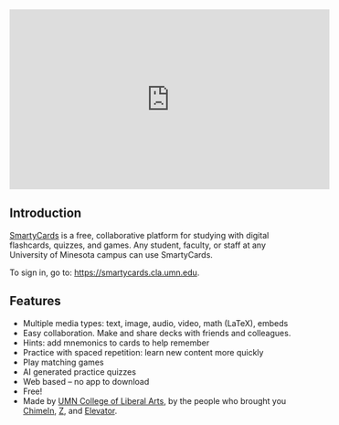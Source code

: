 <iframe width="560" height="315" src="https://www.youtube-nocookie.com/embed/Ev001uogzMo?si=D_RrycINh1daWz4S" title="YouTube video player" frameborder="0" allow="accelerometer; autoplay; clipboard-write; encrypted-media; gyroscope; picture-in-picture; web-share" referrerpolicy="strict-origin-when-cross-origin" allowfullscreen></iframe>

## Introduction

[SmartyCards](https://smartycards.cla.umn.edu) is a free, collaborative platform for studying with digital flashcards, quizzes, and games. Any student, faculty, or staff at any University of Minesota campus can use SmartyCards.

To sign in, go to: <https://smartycards.cla.umn.edu>.

## Features

- Multiple media types: text, image, audio, video, math (LaTeX), embeds
- Easy collaboration. Make and share decks with friends and colleagues.
- Hints: add mnemonics to cards to help remember
- Practice with spaced repetition: learn new content more quickly
- Play matching games
- AI generated practice quizzes
- Web based – no app to download
- Free!
- Made by [UMN College of Liberal Arts](https://cla.umn.edu), by the people who brought you [ChimeIn](https://chimein.cla.umn.edu), [Z](https://z.umn.edu), and [Elevator](https://dcl.elevator.umn.edu/).
